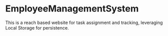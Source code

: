 # EmployeeManagementSystem
This is a reach based website for task assignment and tracking, leveraging Local Storage for persistence.
